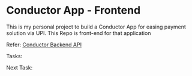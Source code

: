 # Conductor App - Frontend
This is my personal project to build a Conductor App for easing payment solution via UPI. This Repo is front-end for that application

Refer: [Conductor Backend API](https://github.com/iamjoker021/CONDUCTOR_APP_BACKEND)

Tasks:

Next Task:
